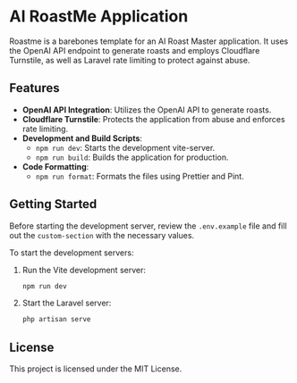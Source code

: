 # AI RoastMe Application

Roastme is a barebones template for an AI Roast Master application. It uses the OpenAI API endpoint to generate roasts and employs Cloudflare Turnstile, as well as Laravel rate limiting to protect against abuse.

## Features

- **OpenAI API Integration**: Utilizes the OpenAI API to generate roasts.
- **Cloudflare Turnstile**: Protects the application from abuse and enforces rate limiting.
- **Development and Build Scripts**: 
    - `npm run dev`: Starts the development vite-server.
    - `npm run build`: Builds the application for production.
- **Code Formatting**: 
    - `npm run format`: Formats the files using Prettier and Pint.

## Getting Started

Before starting the development server, review the `.env.example` file and fill out the `custom-section` with the necessary values. 

To start the development servers:
1. Run the Vite development server:
    ```sh
    npm run dev
    ```
2. Start the Laravel server:
    ```sh
    php artisan serve
    ```

## License

This project is licensed under the MIT License.